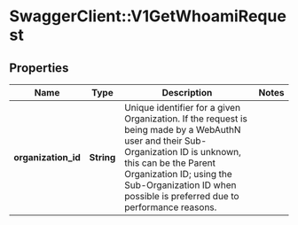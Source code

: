 # SwaggerClient::V1GetWhoamiRequest

## Properties
Name | Type | Description | Notes
------------ | ------------- | ------------- | -------------
**organization_id** | **String** | Unique identifier for a given Organization. If the request is being made by a WebAuthN user and their Sub-Organization ID is unknown, this can be the Parent Organization ID; using the Sub-Organization ID when possible is preferred due to performance reasons. | 

